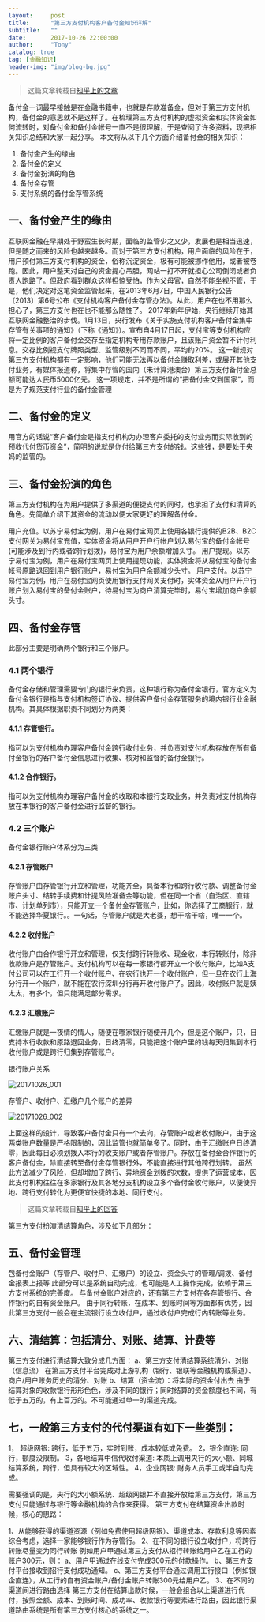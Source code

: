```yaml
---
layout:     post
title:      "第三方支付机构客户备付金知识详解"
subtitle:   ""
date:       2017-10-26 22:00:00
author:     "Tony"
catalog: true
tag: [金融知识]
header-img: "img/blog-bg.jpg"
---
```


> 这篇文章转载自[知乎上的文章](https://zhuanlan.zhihu.com/p/24496274)

备付金一词最早接触是在金融书籍中，也就是存款准备金，但对于第三方支付机构，备付金的意思就不是这样了。在梳理第三方支付机构的虚拟资金和实体资金如何流转时，对备付金和备付金帐号一直不是很理解，于是查阅了许多资料，现把相关知识总结和大家一起分享。
本文将从以下几个方面介绍备付金的相关知识：

1. 备付金产生的缘由
2. 备付金的定义
3. 备付金扮演的角色
4. 备付金存管
5. 支付系统的备付金存管系统

## 一、备付金产生的缘由

互联网金融在早期处于野蛮生长时期，面临的监管少之又少，发展也是相当迅速，但是随之而来的风险也越来越多。而对于第三方支付机构，用户面临的风险在于，用户预付第三方支付机构的资金，俗称沉淀资金，极有可能被挪作他用，或者被卷跑。因此，用户整天对自己的资金提心吊胆，网站一打不开就担心公司倒闭或者负责人跑路了。但政府看到群众这样担惊受怕，作为父母官，自然不能坐视不管，于是，他们决定对这笔资金监管起来，在2013年6月7日，中国人民银行公告〔2013〕第6号公布《支付机构客户备付金存管办法》。从此，用户在也不用那么担心了，第三方支付也在也不能那么随性了。
2017年新年伊始，央行继续开始其互联网金融整治的步伐。1月13日，央行发布《关于实施支付机构客户备付金集中存管有关事项的通知》（下称《通知》）。宣布自4月17日起，支付宝等支付机构应将一定比例的客户备付金交存至指定机构专用存款账户，且该账户资金暂不计付利息。交存比例视支付牌照类型、监管级别不同而不同，平均约20%。
这一新规对第三方支付机构都有一定影响，他们可能无法再以备付金赚取利差，或展开其他支付业务，有媒体报道称，将集中存管的国内（未计算港澳台）第三方支付备付金总额可能达人民币5000亿元。
这一项规定，并不是所谓的“把备付金交到国家”，而是为了规范支付行业的备付金管理

## 二、备付金的定义

用官方的话说“客户备付金是指支付机构为办理客户委托的支付业务而实际收到的预收代付货币资金”，简明的说就是你付给第三方支付的钱。这些钱，是要处于央妈的监管的。

## 三、备付金扮演的角色

第三方支付机构在为用户提供了多渠道的便捷支付的同时，也承担了支付和清算的角色。先简单介绍下其资金的流动以便大家更好的理解备付金。

用户充值。以苏宁易付宝为例，用户在易付宝网页上使用各银行提供的B2B、B2C支付网关为易付宝充值，实体资金将从用户开户行帐户划入易付宝的备付金帐号(可能涉及到行内或者跨行划拨)，易付宝为用户余额增加头寸。
用户提现。以苏宁易付宝为例，用户在易付宝网页上使用提现功能，实体资金将从易付宝的备付金帐号原路退回到用户银行账户，易付宝为用户余额减少头寸。
用户支付。以苏宁易付宝为例，用户在易付宝网页使用银行支付网关支付时，实体资金从用户开户行账户划入易付宝的备付金账户，待易付宝为商户清算完毕时，易付宝增加商户余额头寸。

## 四、备付金存管

此部分主要是明确两个银行和三个账户。

### 4.1 两个银行
备付金存储和管理需要专门的银行来负责，这种银行称为备付金银行，官方定义为备付金银行是指与支付机构签订协议、提供客户备付金存管服务的境内银行业金融机构。其具体根据职责不同划分为两类：

#### 4.1.1 存管银行。
指可以为支付机构办理客户备付金跨行收付业务，并负责对支付机构存放在所有备付金银行的客户备付金信息进行收集、核对和监督的备付金银行。

#### 4.1.2 合作银行。
指可以为支付机构办理客户备付金的收取和本银行支取业务，并负责对支付机构存放在本银行的客户备付金进行监督的银行。

### 4.2 三个账户
备付金银行账户体系分为三类

#### 4.2.1 存管账户
存管账户由存管银行开立和管理，功能齐全，具备本行和跨行收付款、调整备付金账户头寸、结转手续费和计提风险准备金等功能，但在同一个省（自治区、直辖市、计划单列市），只能开立一个备付金存管账户，比如，你选择了工商银行，就不能选择华夏银行。。一句话，存管账户就是大老婆，想干啥干啥，唯一一个。

#### 4.2.2 收付账户
收付账户由合作银行开立和管理，仅支付跨行转账收、现金收，本行转账付，除非收款账户是存管账户。支付机构可以在每一家银行都开立一个收付账户，比如A支付公司可以在工行开一个收付账户、在农行也开一个收付账户，但一旦在农行上海分行开一个账户，就不能在农行深圳分行再开收付账户了。因此，收付账户就是姨太太，有多个，但只能满足部分需求。

#### 4.2.3 汇缴账户
汇缴账户就是一夜情的情人，随便在哪家银行随便开几个，但是这个账户，只，日支持本行收款和原路退回业务，日终清零，只能把这个账户里的钱每天归集到本行收付账户或是跨行归集到存管账户。

银行账户关系

![20171026_001](/img/in-post/20171026_001.png)


存管户、收付户、汇缴户几个账户的差异

![20171026_002](/img/in-post/20171026_002.png)

上面这样的设计，导致客户备付金只有一个去向，存管账户或者收付账户，由于这两类账户数量是严格限制的，因此监管也就简单多了。同时，由于汇缴账户日终清零，因此每日必须划拨入本行的收支账户或者存管账户。存放在备付金合作银行的客户备付金，除直接转至备付金存管银行外，不能直接进行其他跨行划转。
虽然此方法减少了风险，但却增加了跨行、异地资金划拨的次数，提供了运营成本，因此支付机构往往在多家银行及其各地分支机构设立多个备付金收付账户，以便使异地、跨行支付转化为更便宜快捷的本地、同行支付。

> 这篇文章转载自[知乎上的回答](https://www.zhihu.com/question/34352468)

第三方支付扮演清结算角色，涉及如下几部分：

## 五、备付金管理

包备付金账户（存管户、收付户、汇缴户）的设立、资金头寸的管理/调拨、备付金报表上报等
此部分可以是系统自动完成，也可能是人工操作完成，依赖于第三方支付系统的完善度。
与备付金账户对应的，还有第三方支付在各存管银行、合作银行的自有资金账户。
由于同行转账，在成本、到账时间等方面都有优势，因此第三方支付一般会在主流银行设立收付户，通过收付户完成行内转账等业务。

## 六、清结算：包括清分、对账、结算、计费等

 第三方支付进行清结算大致分成几方面：
 a、第三方支付清结算系统清分、对账（信息流）
 在第三方支付平台完成对上游机构（银行、银联等金融机构或渠道）、商户/用户账务历史的清分、对账
 b、结算（资金流）：将实际的资金付出去
 由于结算对象的收款银行形形色色，涉及不同的银行；同时结算的资金额度也不同，有低于五万的，有上百万的。不可能通过单一的渠道完成。

## 七，一般第三方支付的代付渠道有如下一些类别：

 1， 超级网银: 跨行，低于五万，实时到账，成本较低或免费。
 2，银企直连: 同行，额度没限制。
 3，各地结算中信代收付渠道: 本质上调用央行的大小额、同城结算系统，跨行，但具有较大的区域性。
 4，企业网银: 财务人员手工或半自动完成。

 需要强调的是，央行的大小额系统、超级网银并不直接开放给第三方支付，第三方支付只能通过与银行等金融机构的合作来获得。
 第三方支付在结算资金出款时候，核心的思路：

 1、从能够获得的渠道资源（例如免费使用超级网银）、渠道成本、存款利息等因素综合考虑，选择一家能够银行作为存管行。
 2、在不同的银行设立收付户，将跨行转账尽量变为同行转账  例如用户甲通过第三方支付从招行转账给用户乙在工行的账户300元，则：
   a、用户甲通过在线支付完成300元的付款操作。
   b、第三方支付平台接收到招行支付成功通知。
   c、第三方支付平台通过调用工行接口（例如银企直连），从工行的自有资金账户/备付金账户转账300元给用户乙。
 3、在不同的渠道间进行路由选择
 第三方支付在结算出款时候，一般会组合以上渠道进行代付，按照金额、成本、到账时间、成功率、收款银行等要素进行路由，因此银行渠道路由系统是所有第三方支付核心的系统之一。